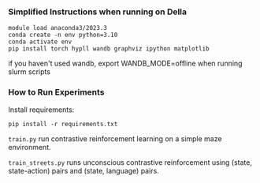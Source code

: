 ### Simplified Instructions when running on Della
```
module load anaconda3/2023.3
conda create -n env python=3.10
conda activate env 
pip install torch hypll wandb graphviz ipython matplotlib
```
if you haven't used wandb, export WANDB_MODE=offline when running slurm scripts


### How to Run  Experiments
Install requirements:
```
pip install -r requirements.txt
```

`train.py` run contrastive reinforcement learning on a simple maze environment.

`train_streets.py` runs unconscious contrastive reinforcement using (state, state-action) pairs and (state, language) pairs.
